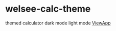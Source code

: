 # welsee-calc-theme
themed calculator dark mode light mode
[ViewApp](https://johnweslee.github.io/welsee-calc-theme/)
